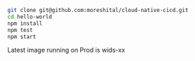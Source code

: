 
```sh
git clone git@github.com:moreshital/cloud-native-cicd.git
cd hello-world
npm install
npm test
npm start
```

Latest image running on Prod is wids-xx
